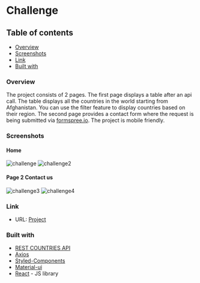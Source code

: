 # Challenge 

## Table of contents 

- [Overview](#Overview)
- [Screenshots](#screenshots)
- [Link](#link)
- [Built with](#built-with)


### Overview

The project consists of 2 pages. The first page displays a table after an api call. The table displays all the countries in the world starting from Afghanistan. You can use the filter feature to display countries based on their region. The second page provides a contact form where the request is being submitted via [formspree.io](https://formspree.io). The project is mobile friendly.
   

### Screenshots

#### Home
![challenge](https://user-images.githubusercontent.com/20302651/116816194-a39fb280-ab69-11eb-9112-290a7922885b.png)
![challenge2](https://user-images.githubusercontent.com/20302651/116816226-b87c4600-ab69-11eb-9bcd-90af38fe3909.png)

#### Page 2 Contact us
![challenge3](https://user-images.githubusercontent.com/20302651/116816238-bfa35400-ab69-11eb-8a3c-07efe1e72458.png)
![challenge4](https://user-images.githubusercontent.com/20302651/116816242-c336db00-ab69-11eb-88dc-4864347efe70.png)




### Link

- URL: [Project](https://zealous-easley-309d88.netlify.app/)

### Built with

- [REST COUNTRIES API](https://restcountries.eu/)
- [Axios](https://github.com/axios/axios)
- [Styled-Components](https://styled-components.com/)
- [Material-ui](https://material-ui.com/)
- [React](https://reactjs.org/) - JS library



